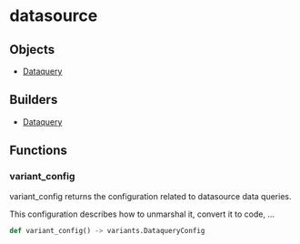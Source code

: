 # <span class="badge package-variant-dataquery"></span> datasource

## Objects

 * <span class="badge object-type-class"></span> [Dataquery](./object-Dataquery.md)
## Builders

 * <span class="badge builder"></span> [Dataquery](./builder-Dataquery.md)
## Functions

### <span class="badge function"></span> variant_config

variant_config returns the configuration related to datasource data queries.

This configuration describes how to unmarshal it, convert it to code, …

```python
def variant_config() -> variants.DataqueryConfig
```

